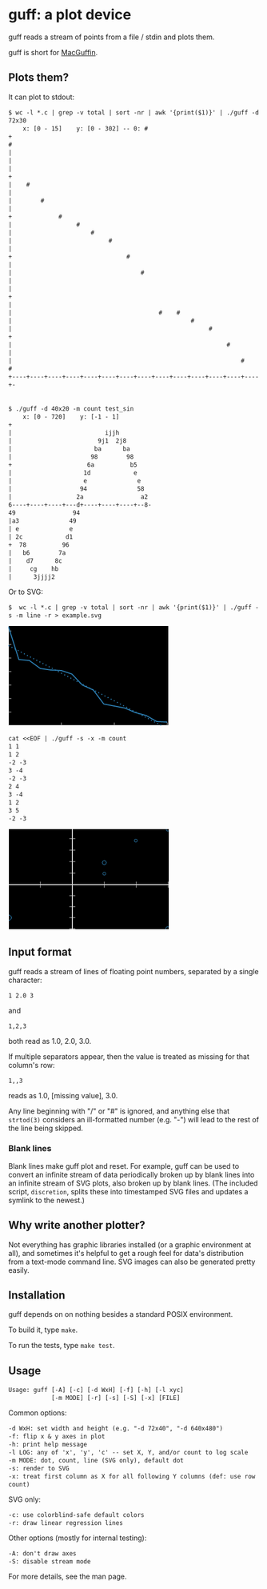 # guff: a plot device

guff reads a stream of points from a file / stdin and plots them.

guff is short for [MacGuffin][M].

[M]: https://en.wikipedia.org/wiki/MacGuffin


## Plots them?

It can plot to stdout:

    $ wc -l *.c | grep -v total | sort -nr | awk '{print($1)}' | ./guff -d 72x30
        x: [0 - 15]    y: [0 - 302] -- 0: #
    +                                                                       
    #                                                                       
    |                                                                       
    |                                                                       
    |                                                                       
    +                                                                       
    |    #                                                                  
    |                                                                       
    |        #                                                              
    |                                                                       
    +             #                                                         
    |                  #                                                    
    |                      #                                                
    |                           #                                           
    |                                                                       
    +                                #                                      
    |                                                                       
    |                                    #                                  
    |                                                                       
    |                                                                       
    +                                                                       
    |                                                                       
    |                                         #    #                        
    |                                                  #                    
    |                                                       #               
    +                                                                       
    |                                                            #          
    |                                                                       
    |                                                                #    # 
    +----+----+----+----+----+----+----+----+----+----+----+----+----+----+-


    $ ./guff -d 40x20 -m count test_sin
        x: [0 - 720]    y: [-1 - 1]
    +                                       
    |                          ijjh         
    |                        9j1  2j8       
    |                       ba      ba      
    |                      98        98     
    +                     6a          b5    
    |                    1d            e    
    |                    e              e   
    |                   94              58  
    |                  2a                a2 
    6----+----+----+---d+----+----+----+--8-
    49                94                    
    |a3              49                     
    | e              e                      
    | 2c            d1                      
    +  78          96                       
    |   b6        7a                        
    |    d7      8c                         
    |     cg    hb                          
    |      3jjjj2                           

Or to SVG:

    $  wc -l *.c | grep -v total | sort -nr | awk '{print($1)}' | ./guff -s -m line -r > example.svg

![](example.png)

    cat <<EOF | ./guff -s -x -m count
    1 1
    1 2
    -2 -3
    3 -4
    -2 -3
    2 4
    3 -4
    1 2
    3 5
    -2 -3

![](example2.png)

## Input format

guff reads a stream of lines of floating point numbers, separated by a single character:

    1 2.0 3

and

    1,2,3

both read as 1.0, 2.0, 3.0.

If multiple separators appear, then the value is treated as missing for that column's row:

    1,,3

reads as 1.0, [missing value], 3.0.

Any line beginning with "/" or "#" is ignored, and anything else that
`strtod(3)` considers an ill-formatted number (e.g. "-") will lead to
the rest of the line being skipped.


### Blank lines

Blank lines make guff plot and reset. For example, guff can be used to
convert an infinite stream of data periodically broken up by blank lines
into an infinite stream of SVG plots, also broken up by blank lines.
(The included script, `discretion`, splits these into timestamped SVG
files and updates a symlink to the newest.)



## Why write another plotter?

Not everything has graphic libraries installed (or a graphic environment at all),
and sometimes it's helpful to get a rough feel for data's distribution from a
text-mode command line. SVG images can also be generated pretty easily.


## Installation

guff depends on on nothing besides a standard POSIX environment.

To build it, type `make`.

To run the tests, type `make test`.


## Usage

    Usage: guff [-A] [-c] [-d WxH] [-f] [-h] [-l xyc]
                [-m MODE] [-r] [-s] [-S] [-x] [FILE]

Common options:

    -d WxH: set width and height (e.g. "-d 72x40", "-d 640x480")
    -f: flip x & y axes in plot
    -h: print help message
    -l LOG: any of 'x', 'y', 'c' -- set X, Y, and/or count to log scale
    -m MODE: dot, count, line (SVG only), default dot
    -s: render to SVG
    -x: treat first column as X for all following Y columns (def: use row count)

SVG only:

    -c: use colorblind-safe default colors
    -r: draw linear regression lines

Other options (mostly for internal testing):

    -A: don't draw axes
    -S: disable stream mode

For more details, see the man page.
